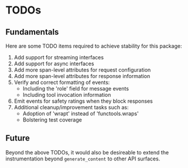 # TODOs

## Fundamentals

Here are some TODO items required to achieve stability for this package:

  1. Add support for streaming interfaces
  2. Add support for async interfaces
  3. Add more span-level attributes for request configuration
  4. Add more span-level attributes for response information
  5. Verify and correct formatting of events:
     - Including the 'role' field for message events
     - Including tool invocation information
  6. Emit events for safety ratings when they block responses
  7. Additional cleanup/improvement tasks such as:
     - Adoption of 'wrapt' instead of 'functools.wraps'
     - Bolstering test coverage

## Future

Beyond the above TODOs, it would also be desireable to extend the
instrumentation beyond `generate_content` to other API surfaces.